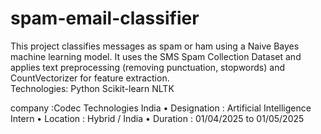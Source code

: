 # spam-email-classifier
This project classifies messages as spam or ham using a Naive Bayes machine learning model. It uses the SMS Spam Collection Dataset and applies text preprocessing (removing punctuation, stopwords) and CountVectorizer for feature extraction.  
Technologies: 
Python
Scikit-learn 
NLTK


company :Codec Technologies India
• Designation : Artificial Intelligence Intern
• Location : Hybrid / India
• Duration : 01/04/2025 to 01/05/2025
